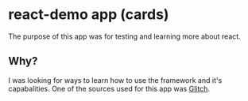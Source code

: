 # react-demo app (cards)

The purpose of this app was for testing and learning more about react.

## Why? 

I was looking for ways to learn how to use the framework and it's capabalities. One of the sources used for this app was [Glitch](https://glitch.com/create).
